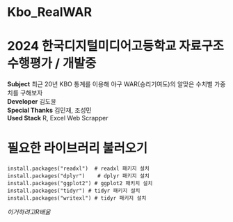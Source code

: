 # Kbo_RealWAR
# 2024 한국디지털미디어고등학교 자료구조 수행평가 / 개발중
**Subject**
최근 20년 KBO 통계를 이용해 야구 WAR(승리기여도)의 알맞은 수치별 가중치를 구해보자   
**Developer**
김도윤  
**Special Thanks**
김민재, 조성민  
**Used Stack**
R, Excel Web Scrapper  

# 필요한 라이브러리 불러오기
```
install.packages("readxl")  # readxl 패키지 설치  
install.packages("dplyr")    # dplyr 패키지 설치
install.packages("ggplot2") # ggplot2 패키치 설치
install.packages("tidyr") # tidyr 패키지 설치
install.packages("writexl") # tidyr 패키지 설치
```
  
*이거하려고R배움*
